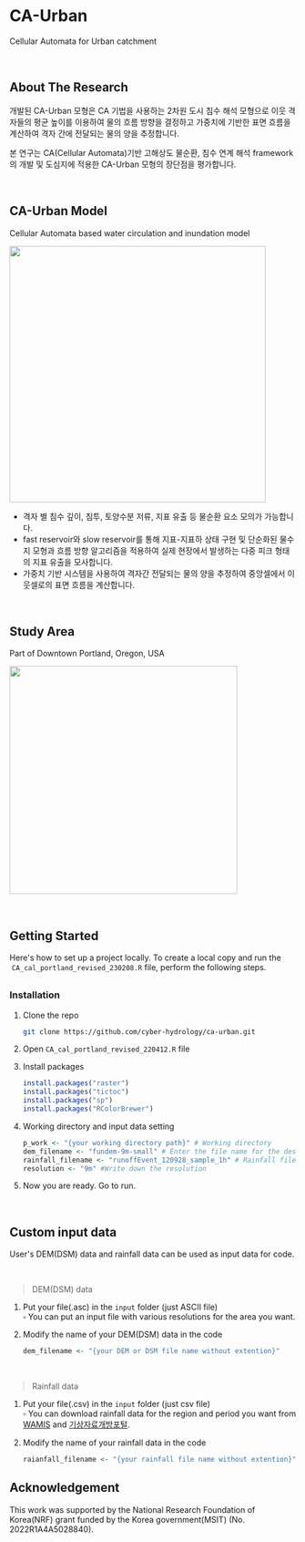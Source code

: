 # CA-Urban

Cellular Automata for Urban catchment

<br>

## About The Research

개발된 CA-Urban 모형은 CA 기법을 사용하는 2차원 도시 침수 해석 모형으로 이웃 격자들의 평균 높이를 이용하여 물의 흐름 방향을 결정하고 가중치에 기반한 표면 흐름을 계산하여 격자 간에 전달되는 물의 양을 추정합니다. 

본 연구는 CA(Cellular Automata)기반 고해상도 물순환, 침수 연계 해석 framework의 개발 및 도심지에 적용한 CA-Urban 모형의 장단점을 평가합니다. 

<br>

## CA-Urban Model 

Cellular Automata based water circulation and inundation model

<p align="left">
    <img src="https://user-images.githubusercontent.com/99592576/217591878-95f0f4d1-6309-4a16-8106-e586bb5ce116.png" width="450px" height="auto"/>
</p>


- 격자 별 침수 깊이, 침투, 토양수분 저류, 지표 유출 등 물순환 요소 모의가 가능합니다.
- fast reservoir와 slow reservoir를 통해 지표-지표하 상태 구현 및 단순화된 물수지 모형과 흐름 방향 알고리즘을 적용하여 실제 현장에서 발생하는 다중 피크 형태의 지표 유출을 모사합니다.
- 가중치 기반 시스템을 사용하여 격자간 전달되는 물의 양을 추정하여 중앙셀에서 이웃셀로의 표면 흐름을 계산합니다.

<br>

## Study Area
Part of  Downtown Portland, Oregon, USA 


<p align="left">
    <img src="https://user-images.githubusercontent.com/99592576/217592909-1be89bb3-dc10-44fb-bc01-48f2a60ba017.png" width="400px" height="auto"/>
</p>
<br>


## Getting Started

Here's how to set up a project locally. 
To create a local copy and run the  `CA_cal_portland_revised_230208.R` file, perform the following steps.

<p style="margin-bottom:30px;"> </p>

### Installation

1. Clone the repo

    ```bash
    git clone https://github.com/cyber-hydrology/ca-urban.git
    ```

2. Open  `CA_cal_portland_revised_220412.R` file

3. Install packages

    ```r
    install.packages("raster")
    install.packages("tictoc")
    install.packages("sp")
    install.packages("RColorBrewer")
    ```
4. Working directory and input data setting
    ```r
    p_work <- "{your working directory path}" # Working directory
    dem_filename <- "fundem-9m-small" # Enter the file name for the desired resolution
    rainfall_filename <- "runoffEvent_120928_sample_1h" # Rainfall file
    resolution <- "9m" #Write down the resolution
    ```

5. Now you are ready. Go to run.


<br>


## **Custom input data**
User's DEM(DSM) data and rainfall data can be used as input data for code.


<br>

> DEM(DSM) data
1. Put your file(.asc) in the `input` folder (just ASCII file)<br>
▫️ You can put an input file with various resolutions for the area you want.

2. Modify the name of your DEM(DSM) data in the code
    ```r
    dem_filename <- "{your DEM or DSM file name without extention}"
    ```


<br>

> Rainfall data
1. Put your file(.csv) in the `input` folder (just csv file) <br>
▫️ You can download rainfall data for the region and period you want from [WAMIS](http://wamis.go.kr/) and [기상자료개방포털](https://data.kma.go.kr/cmmn/main.do).

2. Modify the name of your rainfall data in the code
    ```r
    raianfall_filename <- "{your rainfall file name without extention}"
    ```

<!--<p style="margin-top:10px;">
</p>  -->

<!--  
<p style="margin-top:20px;">
Using function R codes

```r
source('Neighbor_mat_OCC.R');
source('STRG_surflow2.R');
source('Transition_fun2.R')
```
</p>

<br>

## Code description
* 본인의 working directory 설정
```r
setwd('directory path')
```
* Cellular Automata Setting 
-->


## Acknowledgement

This work was supported by the National Research Foundation of Korea(NRF) grant funded by the Korea government(MSIT) (No. 2022R1A4A5028840). 



<!--<p style="margin-top:10px;">
</p>  -->

<!--  
<p style="margin-top:20px;">
Using function R codes

```r
source('Neighbor_mat_OCC.R');
source('STRG_surflow2.R');
source('Transition_fun2.R')
```
</p>

<br>

## Code description
* 본인의 working directory 설정
```r
setwd('directory path')
```
* Cellular Automata Setting 
-->

